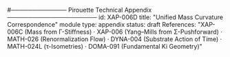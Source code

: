 #───────────── Pirouette Technical Appendix ─────────────────────
id: XAP-006D
title: "Unified Mass Curvature Correspondence"
module type: appendix
status: draft
References: "XAP-006C (Mass from Γ-Stiffness) · XAP-006 (Yang–Mills from Σ-Pushforward) · MATH-026 (Renormalization Flow) · DYNA-004 (Substrate Action of Time) · MATH-024L (τ-Isometries) · DOMA-091 (Fundamental Ki Geometry)"